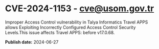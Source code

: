 # CVE-2024-1153 - cve@usom.gov.tr

Improper Access Control vulnerability in Talya Informatics Travel APPS allows Exploiting Incorrectly Configured Access Control Security Levels.This issue affects Travel APPS: before v17.0.68.

**Publish date:** 2024-06-27
